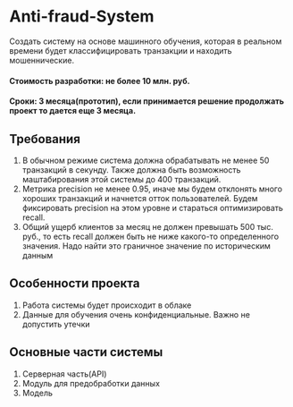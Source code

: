 # Anti-fraud-System

Создать систему на основе машинного обучения, которая в реальном времени будет классифицировать транзакции и находить мошеннические.

#### Стоимость разработки: не более 10 млн. руб. 
#### Сроки: 3 месяца(прототип), если принимается решение продолжать проект то дается еще 3 месяца.

## Требования
1. В обычном режиме система должна обрабатывать не менее 50 транзакций в секунду. Также должна быть возможность маштабирования этой системы до 400 транзакций.
2. Метрика precision не менее 0.95, иначе мы будем отклонять много хороших транзакций и начнется отток пользователей. Будем фиксировать precision на этом уровне и стараться оптимизировать recall.
3. Общий ущерб клиентов за месяц не должен превышать 500 тыс. руб., то есть recall должен быть не ниже какого-то определенного значения. Надо найти это граничное значение по историческим данным 


## Особенности проекта
1. Работа системы будет происходит в облаке
2. Данные для обучения очень конфиденциальные. Важно не допустить утечки


## Основные части системы
1. Серверная часть(API)
2. Модуль для предобработки данных
3. Модель